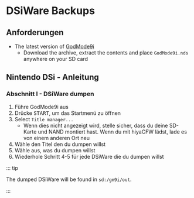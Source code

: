 # DSiWare Backups

## Anforderungen

- The latest version of [GodMode9i](https://github.com/RocketRobz/godmode9i/releases)
  - Download the archive, extract the contents and place `GodMode9i.nds` anywhere on your SD card

## Nintendo DSi - Anleitung

### Abschnitt I - DSiWare dumpen

1. Führe GodMode9i aus
2. Drücke <kbd>START</kbd>, um das Startmenü zu öffnen
3. Select `Title manager...`
   - Wenn dies nicht angezeigt wird, stelle sicher, dass du deine SD-Karte und NAND montiert hast. Wenn du mit hiyaCFW lädst, lade es von einem anderen Ort neu
4. Wähle den Titel den du dumpen willst
5. Wähle aus, was du dumpen willst
6. Wiederhole Schritt 4-5 für jede DSiWare die du dumpen willst

::: tip

The dumped DSiWare will be found in `sd:/gm9i/out`.

:::
